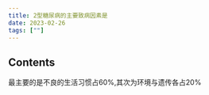```yaml
---
title: 2型糖尿病的主要致病因素是
date: 2023-02-26
tags: [""]
--- 
```


## Contents

最主要的是不良的生活习惯占60%,其次为环境与遗传各占20%
